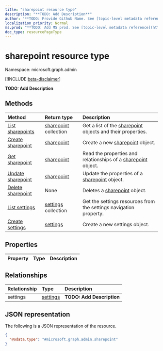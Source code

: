 ```yaml
---
title: "sharepoint resource type"
description: "**TODO: Add Description**"
author: "**TODO: Provide Github Name. See [topic-level metadata reference](https://msgo.azurewebsites.net/add/document/guidelines/metadata.html#topic-level-metadata)**"
localization_priority: Normal
ms.prod: "**TODO: Add MS prod. See [topic-level metadata reference](https://msgo.azurewebsites.net/add/document/guidelines/metadata.html#topic-level-metadata)**"
doc_type: resourcePageType
---
```


# sharepoint resource type

Namespace: microsoft.graph.admin

[!INCLUDE [beta-disclaimer](../../includes/beta-disclaimer.md)]

**TODO: Add Description**

## Methods
|Method|Return type|Description|
|:---|:---|:---|
|[List sharepoints](../api/sharepoint-list.md)|[sharepoint](../resources/admin-sharepoint.md) collection|Get a list of the [sharepoint](../resources/sharepoint.md) objects and their properties.|
|[Create sharepoint](../api/admin-sharepoint-create.md)|[sharepoint](../resources/admin-sharepoint.md)|Create a new [sharepoint](../resources/admin-sharepoint.md) object.|
|[Get sharepoint](../api/admin-sharepoint-get.md)|[sharepoint](../resources/admin-sharepoint.md)|Read the properties and relationships of a [sharepoint](../resources/admin-sharepoint.md) object.|
|[Update sharepoint](../api/admin-sharepoint-update.md)|[sharepoint](../resources/admin-sharepoint.md)|Update the properties of a [sharepoint](../resources/admin-sharepoint.md) object.|
|[Delete sharepoint](../api/admin-sharepoint-delete.md)|None|Deletes a [sharepoint](../resources/admin-sharepoint.md) object.|
|[List settings](../api/admin-sharepoint-list-settings.md)|[settings](../resources/admin-settings.md) collection|Get the settings resources from the settings navigation property.|
|[Create settings](../api/admin-sharepoint-post-settings.md)|[settings](../resources/admin-settings.md)|Create a new settings object.|

## Properties
|Property|Type|Description|
|:---|:---|:---|

## Relationships
|Relationship|Type|Description|
|:---|:---|:---|
|settings|[settings](../resources/admin-settings.md)|**TODO: Add Description**|

## JSON representation
The following is a JSON representation of the resource.
<!-- {
  "blockType": "resource",
  "keyProperty": "id",
  "@odata.type": "microsoft.graph.admin.sharepoint",
  "openType": false
}
-->
``` json
{
  "@odata.type": "#microsoft.graph.admin.sharepoint"
}
```

